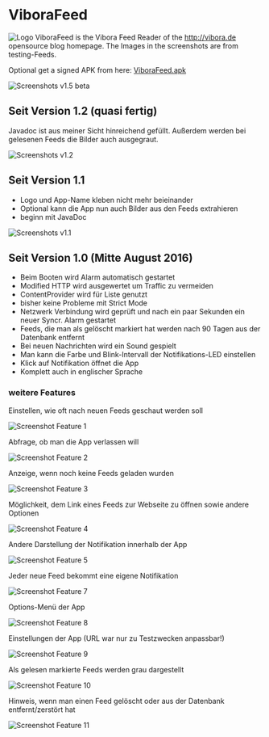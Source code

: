 # ViboraFeed

![Logo](app/src/main/res/mipmap-mdpi/ic_launcher.png) ViboraFeed is the Vibora Feed Reader of the http://vibora.de opensource blog homepage.
The Images in the screenshots are from testing-Feeds.

Optional get a signed APK from here: [ViboraFeed.apk](https://github.com/no-go/ViboraFeed/blob/master/app/app-release.apk?raw=true)

![Screenshots v1.5 beta](img/v15.jpg)

## Seit Version 1.2 (quasi fertig)

Javadoc ist aus meiner Sicht hinreichend gefüllt. Außerdem werden bei gelesenen Feeds die Bilder auch ausgegraut.

![Screenshots v1.2](img/v12.jpg)

## Seit Version 1.1

- Logo und App-Name kleben nicht mehr beieinander
- Optional kann die App nun auch Bilder aus den Feeds extrahieren
- beginn mit JavaDoc

![Screenshots v1.1](img/v11.jpg)

## Seit Version 1.0 (Mitte August 2016)

- Beim Booten wird Alarm automatisch gestartet
- Modified HTTP wird ausgewertet um Traffic zu vermeiden
- ContentProvider wird für Liste genutzt
- bisher keine Probleme mit Strict Mode
- Netzwerk Verbindung wird geprüft und nach ein paar Sekunden ein neuer Syncr. Alarm gestartet
- Feeds, die man als gelöscht markiert hat werden nach 90 Tagen aus der Datenbank entfernt
- Bei neuen Nachrichten wird ein Sound gespielt
- Man kann die Farbe und Blink-Intervall der Notifikations-LED einstellen
- Klick auf Notifikation öffnet die App
- Komplett auch in englischer Sprache

### weitere Features

Einstellen, wie oft nach neuen Feeds geschaut werden soll

![Screenshot Feature 1](img/feature_alarmmanager-sync-intervall.jpg)

Abfrage, ob man die App verlassen will

![Screenshot Feature 2](img/feature_dialog.jpg)

Anzeige, wenn noch keine Feeds geladen wurden

![Screenshot Feature 3](img/feature_empty.jpg)

Möglichkeit, dem Link eines Feeds zur Webseite zu öffnen sowie andere Optionen

![Screenshot Feature 4](img/feature_feed-context-menu.jpg)

Andere Darstellung der Notifikation innerhalb der App

![Screenshot Feature 5](img/feature_inApp-Notifications.jpg)

Jeder neue Feed bekommt eine eigene Notifikation

![Screenshot Feature 7](img/feature_notifications.jpg)

Options-Menü der App

![Screenshot Feature 8](img/feature_options.jpg)

Einstellungen der App (URL war nur zu Testzwecken anpassbar!)

![Screenshot Feature 9](img/feature_preferences.jpg)

Als gelesen markierte Feeds werden grau dargestellt

![Screenshot Feature 10](img/feature_readed.jpg)

Hinweis, wenn man einen Feed gelöscht oder aus der Datenbank entfernt/zerstört hat

![Screenshot Feature 11](img/feature_toast.jpg)
